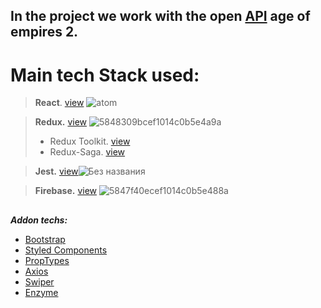## In the project we work with the open [API](https://age-of-empires-2-api.herokuapp.com/docs/) age of empires 2.
# Main tech Stack used:
  > **React**. [view](https://reactjs.org/) ![atom](https://user-images.githubusercontent.com/65970612/191053120-127b5428-8740-4e10-8c90-a54cf3af287c.png)

  > **Redux.** [view](https://redux.js.org/) ![5848309bcef1014c0b5e4a9a](https://user-images.githubusercontent.com/65970612/191054042-b93c9247-1c9d-4688-8374-5a67913bbab4.png)
  >   - Redux Toolkit. [view](https://redux-toolkit.js.org/)
  >   - Redux-Saga. [view](https://redux-saga.js.org/)
  
  > **Jest.** [view](https://jestjs.io/)![Без названия](https://user-images.githubusercontent.com/65970612/191054522-d02a8c5d-89ab-4991-ad9c-d9cc0e433cfe.png)

  > **Firebase.** [view](https://console.firebase.google.com/) ![5847f40ecef1014c0b5e488a](https://user-images.githubusercontent.com/65970612/191054723-3d1b02ab-1f30-4564-abcb-5445a6c544e7.png)




##

   ***Addon techs:***
   - [Bootstrap](https://getbootstrap.com/)
   - [Styled Components](https://styled-components.com/)
   - [PropTypes](https://www.npmjs.com/package/prop-types)
   - [Axios](https://axios-http.com/)
   - [Swiper](https://swiperjs.com/)
   - [Enzyme](https://www.npmjs.com/package/enzyme)
